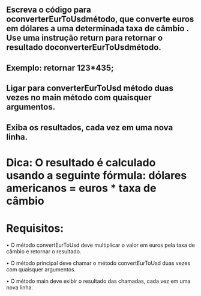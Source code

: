 ## Escreva o código para oconverterEurToUsdmétodo, que converte euros em dólares a uma determinada taxa de câmbio . Use uma instrução return para retornar o resultado doconverterEurToUsdmétodo. 
## Exemplo: retornar 123*435;
## Ligar para converterEurToUsd método duas vezes no main método com quaisquer argumentos.
## Exiba os resultados, cada vez em uma nova linha.

# Dica: O resultado é calculado usando a seguinte fórmula: dólares americanos = euros * taxa de câmbio

# Requisitos:
•	O método convertEurToUsd deve multiplicar o valor em euros pela taxa 
de câmbio e retornar o resultado.

•	O método principal deve chamar o método convertEurToUsd duas vezes com quaisquer argumentos.

•	O método main deve exibir o resultado das chamadas, cada vez em uma nova linha.